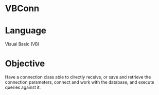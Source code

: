 # VBConn
# Language
Visual Basic (VB)

# Objective
Have a connection class able to directly receive, or save and retrieve the connection parameters, connect and work with the database, and execute queries against it.
